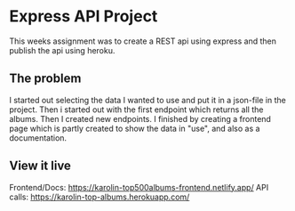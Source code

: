 # Express API Project

This weeks assignment was to create a REST api using express and then publish the api using heroku.

## The problem

I started out selecting the data I wanted to use and put it in a json-file in the project. Then i started out with the first endpoint which returns all the albums. Then I created new endpoints. I finished by creating a frontend page which is partly created to show the data in "use", and also as a documentation.

## View it live

Frontend/Docs: https://karolin-top500albums-frontend.netlify.app/
API calls: https://karolin-top-albums.herokuapp.com/
